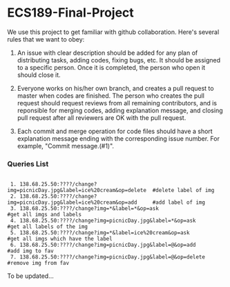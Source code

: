 # ECS189-Final-Project

We use this project to get familiar with github collaboration. Here's several rules that we want to obey:

1. An issue with clear description should be added for any plan of distributing tasks, adding codes, fixing bugs, etc. It should be assigned to a specific person. Once it is completed, the person who open it should close it.

2. Everyone works on his/her own branch, and creates a pull request to master when codes are finished. The person who creates the pull request should request reviews from all remaining contributors, and is reponsible for merging codes, adding explanation message, and closing pull request after all reviewers are OK with the pull request.

3. Each commit and merge operation for code files should have a short explanation message ending with the corresponding issue number. For example, "Commit message.(#1)".

<h3> Queries List </h3>
 <pre><code>
 1. 138.68.25.50:????/change?img=picnicDay.jpg&label=ice%20cream&op=delete  #delete label of img
 2. 138.68.25.50:????/change?img=picnicDay.jpg&label=ice%20cream&op=add     #add label of img
 3. 138.68.25.50:????/change?img=*&label=*&op=ask                           #get all imgs and labels
 4. 138.68.25.50:????/change?img=picnicDay.jpg&label=*&op=ask               #get all labels of the img
 5. 138.68.25.50:????/change?img=*&label=ice%20cream&op=ask                 #get all imgs which have the label
 6. 138.68.25.50:????/change?img=picnicDay.jpg&label=@&op=add               #add img to fav
 7. 138.68.25.50:????/change?img=picnicDay.jpg&label=@&op=delete            #remove img from fav
</code></pre>

To be updated...
